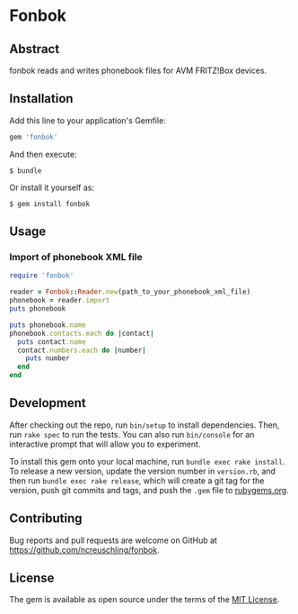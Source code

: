 # Fonbok

## Abstract

fonbok reads and writes phonebook files for AVM FRITZ!Box devices.

## Installation

Add this line to your application's Gemfile:

```ruby
gem 'fonbok'
```

And then execute:

    $ bundle

Or install it yourself as:

    $ gem install fonbok

## Usage

### Import of phonebook XML file

```ruby
require 'fonbok'

reader = Fonbok::Reader.new(path_to_your_phonebook_xml_file)
phonebook = reader.import
puts phonebook

puts phonebook.name
phonebook.contacts.each do |contact|
  puts contact.name
  contact.numbers.each do |number|
    puts number
  end
end
```

## Development

After checking out the repo, run `bin/setup` to install dependencies. Then, run `rake spec` to run the tests. You can also run `bin/console` for an interactive prompt that will allow you to experiment.

To install this gem onto your local machine, run `bundle exec rake install`. To release a new version, update the version number in `version.rb`, and then run `bundle exec rake release`, which will create a git tag for the version, push git commits and tags, and push the `.gem` file to [rubygems.org](https://rubygems.org).

## Contributing

Bug reports and pull requests are welcome on GitHub at https://github.com/ncreuschling/fonbok.

## License

The gem is available as open source under the terms of the [MIT License](http://opensource.org/licenses/MIT).
